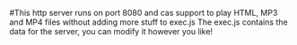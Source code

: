 #This http server runs on port 8080 and cas support to play HTML, MP3 and MP4 files without adding more stuff to exec.js The exec.js contains the data for the server, you can modify it however you like!